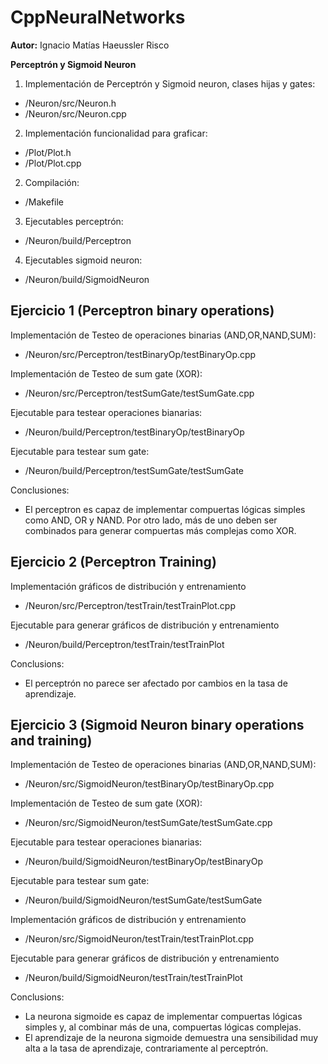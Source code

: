# CppNeuralNetworks

<b>Autor:</b> Ignacio Matías Haeussler Risco

<b>Perceptrón y Sigmoid Neuron</b>

1. Implementación de Perceptrón y Sigmoid neuron, clases hijas y gates:
  - /Neuron/src/Neuron.h
  - /Neuron/src/Neuron.cpp
  
2. Implementación funcionalidad para graficar:
  - /Plot/Plot.h
  - /Plot/Plot.cpp

2. Compilación:
  - /Makefile

3. Ejecutables perceptrón:
  - /Neuron/build/Perceptron

4. Ejecutables sigmoid neuron:
  - /Neuron/build/SigmoidNeuron

## Ejercicio 1 (Perceptron binary operations)

Implementación de Testeo de operaciones binarias (AND,OR,NAND,SUM): 
  - /Neuron/src/Perceptron/testBinaryOp/testBinaryOp.cpp

Implementación de Testeo de sum gate (XOR): 
  - /Neuron/src/Perceptron/testSumGate/testSumGate.cpp

Ejecutable para testear operaciones bianarias:
  - /Neuron/build/Perceptron/testBinaryOp/testBinaryOp

Ejecutable para testear sum gate:
  - /Neuron/build/Perceptron/testSumGate/testSumGate
  
Conclusiones:
  - El perceptron es capaz de implementar compuertas lógicas
  simples como AND, OR y NAND. Por otro lado, más de uno deben
  ser combinados para generar compuertas más complejas como XOR.

## Ejercicio 2 (Perceptron Training)

Implementación gráficos de distribución y entrenamiento
  - /Neuron/src/Perceptron/testTrain/testTrainPlot.cpp
  
Ejecutable para generar gráficos de distribución y entrenamiento
  - /Neuron/build/Perceptron/testTrain/testTrainPlot
  
Conclusions:
  - El perceptrón no parece ser afectado por cambios en la tasa de
  aprendizaje.
  
## Ejercicio 3 (Sigmoid Neuron binary operations and training)

Implementación de Testeo de operaciones binarias (AND,OR,NAND,SUM): 
  - /Neuron/src/SigmoidNeuron/testBinaryOp/testBinaryOp.cpp

Implementación de Testeo de sum gate (XOR): 
  - /Neuron/src/SigmoidNeuron/testSumGate/testSumGate.cpp

Ejecutable para testear operaciones bianarias:
  - /Neuron/build/SigmoidNeuron/testBinaryOp/testBinaryOp

Ejecutable para testear sum gate:
  - /Neuron/build/SigmoidNeuron/testSumGate/testSumGate
  
Implementación gráficos de distribución y entrenamiento
  - /Neuron/src/SigmoidNeuron/testTrain/testTrainPlot.cpp
  
Ejecutable para generar gráficos de distribución y entrenamiento
  - /Neuron/build/SigmoidNeuron/testTrain/testTrainPlot

Conclusions:
  - La neurona sigmoide es capaz de implementar compuertas lógicas
  simples y, al combinar más de una, compuertas lógicas complejas.
  - El aprendizaje de la neurona sigmoide demuestra una sensibilidad
  muy alta a la tasa de aprendizaje, contrariamente al perceptrón.
